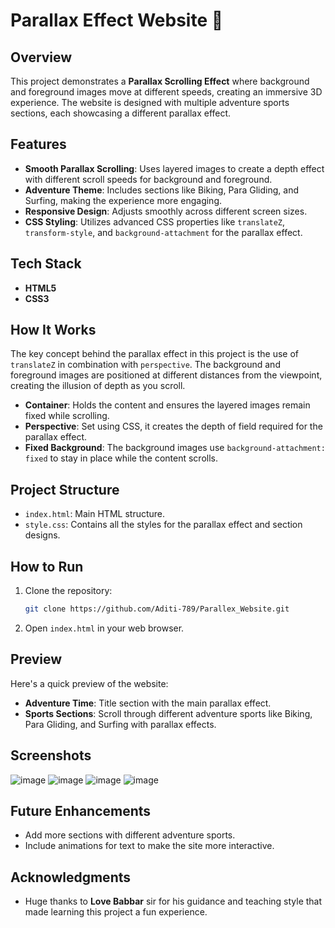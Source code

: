 # Parallax Effect Website 🌟

## Overview

This project demonstrates a **Parallax Scrolling Effect** where background and foreground images move at different speeds, creating an immersive 3D experience. The website is designed with multiple adventure sports sections, each showcasing a different parallax effect. 

## Features

- **Smooth Parallax Scrolling**: Uses layered images to create a depth effect with different scroll speeds for background and foreground.
- **Adventure Theme**: Includes sections like Biking, Para Gliding, and Surfing, making the experience more engaging.
- **Responsive Design**: Adjusts smoothly across different screen sizes.
- **CSS Styling**: Utilizes advanced CSS properties like `translateZ`, `transform-style`, and `background-attachment` for the parallax effect.
  
## Tech Stack

- **HTML5**
- **CSS3**

## How It Works

The key concept behind the parallax effect in this project is the use of `translateZ` in combination with `perspective`. The background and foreground images are positioned at different distances from the viewpoint, creating the illusion of depth as you scroll.

- **Container**: Holds the content and ensures the layered images remain fixed while scrolling.
- **Perspective**: Set using CSS, it creates the depth of field required for the parallax effect.
- **Fixed Background**: The background images use `background-attachment: fixed` to stay in place while the content scrolls.

## Project Structure

- `index.html`: Main HTML structure.
- `style.css`: Contains all the styles for the parallax effect and section designs.

## How to Run

1. Clone the repository:
   ```bash
   git clone https://github.com/Aditi-789/Parallex_Website.git
   ```
2. Open `index.html` in your web browser.

## Preview

Here's a quick preview of the website:

- **Adventure Time**: Title section with the main parallax effect.
- **Sports Sections**: Scroll through different adventure sports like Biking, Para Gliding, and Surfing with parallax effects.

## Screenshots

![image](https://github.com/user-attachments/assets/f6a05b9c-e8ff-4e9c-9220-cbf9d3a0d924)
![image](https://github.com/user-attachments/assets/8ef40d9a-c633-4270-a78b-7fb306afabdc)
![image](https://github.com/user-attachments/assets/a28047bc-20a5-4fd6-adb5-71d97e6a76f9)
![image](https://github.com/user-attachments/assets/19f3975e-0ecd-4432-802c-424ba48d6188)


## Future Enhancements

- Add more sections with different adventure sports.
- Include animations for text to make the site more interactive.

## Acknowledgments

- Huge thanks to **Love Babbar** sir for his guidance and teaching style that made learning this project a fun experience.
